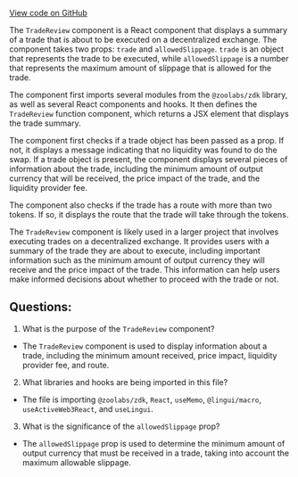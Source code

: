 [View code on GitHub](zoo-labs/zoo/blob/master/core/src/features/kashi/TradeReview.tsx)

The `TradeReview` component is a React component that displays a summary of a trade that is about to be executed on a decentralized exchange. The component takes two props: `trade` and `allowedSlippage`. `trade` is an object that represents the trade to be executed, while `allowedSlippage` is a number that represents the maximum amount of slippage that is allowed for the trade.

The component first imports several modules from the `@zoolabs/zdk` library, as well as several React components and hooks. It then defines the `TradeReview` function component, which returns a JSX element that displays the trade summary.

The component first checks if a trade object has been passed as a prop. If not, it displays a message indicating that no liquidity was found to do the swap. If a trade object is present, the component displays several pieces of information about the trade, including the minimum amount of output currency that will be received, the price impact of the trade, and the liquidity provider fee.

The component also checks if the trade has a route with more than two tokens. If so, it displays the route that the trade will take through the tokens.

The `TradeReview` component is likely used in a larger project that involves executing trades on a decentralized exchange. It provides users with a summary of the trade they are about to execute, including important information such as the minimum amount of output currency they will receive and the price impact of the trade. This information can help users make informed decisions about whether to proceed with the trade or not.
## Questions: 
 1. What is the purpose of the `TradeReview` component?
- The `TradeReview` component is used to display information about a trade, including the minimum amount received, price impact, liquidity provider fee, and route.

2. What libraries and hooks are being imported in this file?
- The file is importing `@zoolabs/zdk`, `React`, `useMemo`, `@lingui/macro`, `useActiveWeb3React`, and `useLingui`.

3. What is the significance of the `allowedSlippage` prop?
- The `allowedSlippage` prop is used to determine the minimum amount of output currency that must be received in a trade, taking into account the maximum allowable slippage.